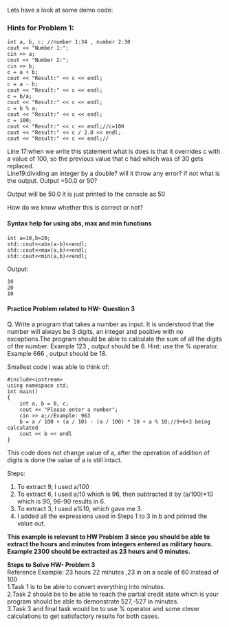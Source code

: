 Lets have a look at some demo code:
### Hints for Problem 1:
```
int a, b, c; //number 1:34 , number 2:30
cout << "Number 1:";
cin >> a; 
cout << "Number 2:";
cin >> b;
c = a + b;
cout << "Result:" << c << endl;
c = a - b;
cout << "Result:" << c << endl;
c = b/a;
cout << "Result:" << c << endl;
c = b % a;
cout << "Result:" << c << endl;
c = 100;
cout << "Result:" << c << endl;//c=100
cout << "Result:" << c / 2.0 << endl;
cout << "Result:" << c << endl;//
```
Line 17:when we write this statement what is does is that it overrides c with a value of 100, so the previous value that c had which was of 30 gets replaced.     
Line19:dividing an integer by a double? will it throw any error? if not what is the output. Output =50.0 or 50?                 

Output will be 50.0 it is just printed to the console as 50 

How do we know whether this is correct or not? 

#### Syntax help for using abs, max and min functions
```
int a=10,b=20;
std::cout<<abs(a-b)<<endl;
std::cout<<max(a,b)<<endl;
std::cout<<min(a,b)<<endl;
```
Output:
```
10
20
10
```
#### Practice Problem related to HW- Question 3
Q.  Write a program that takes a number as input. It is understood that the number will always be 3 digits, an integer and positive with no exceptions.The program should be able to calculate the sum of all the digits of the number. Example 123 , output should be 6. Hint: use the % operator. Example 666 , output should be 18.

Smallest code I was able to think of: 
```
#include<iostream>
using namespace std;
int main()
{
	int a, b = 0, c;
	cout << "Please enter a number";
	cin >> a;//Example: 963
	b = a / 100 + (a / 10) - (a / 100) * 10 + a % 10;//9+6+3 being calculated 
	cout << b << endl
}
```
This code does not change value of a, after the operation of addition of digits is done the value of a is still intact. 

Steps:
1. To extract 9, I used a/100
2. To extract 6, I used a/10 which is 96, then subtracted it by (a/100)\*10 which is 90, 96-90 results in 6. 
3. To extract 3, I used a%10, which gave me 3. 
4. I added all the expressions used in Steps 1 to 3 in b and printed the value out. 

**This example is relevant to HW Problem 3 since you should be able to extract the hours and minutes from integers entered as military hours. Example 2300 should be extracted as 23 hours and 0 minutes.**          

**Steps to Solve HW- Problem 3**          
Reference Example: 23 hours 22 minutes ,23 in on a scale of 60 instead of 100            
1.Task 1 is to be able to convert everything into minutes.       
2.Task 2 should be to be able to reach the partial credit state which is your program should be able to demonstrate 527,-527 in minutes.           
3.Task 3 and final task would be to use % operator and some clever calculations to get satisfactory results for both cases.       
